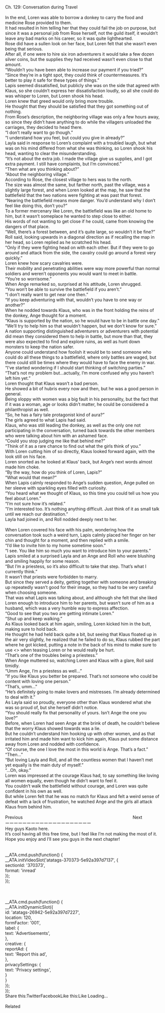 <br/>
Ch. 129: Conversation during Travel<br/>
 <br/>
In the end, Loren was able to borrow a donkey to carry the food and medicine Rose provided to them.<br/>
It had resulted in him telling her that they could fail the job on purpose, but since it was a personal job from Rose herself, not the guild itself, it wouldn’t leave any bad marks on his career, so it was quite lighthearted.<br/>
Rose did have a sullen look on her face, but Loren felt that she wasn’t even being that serious.<br/>
After all, if one were to hire six iron adventurers it would take a few dozen silver coins, but the supplies they had received wasn’t even close to that amount.<br/>
“Wouldn’t you have been able to increase our payment if you tried?”<br/>
“Since they’re in a tight spot, they could think of countermeasures. It’s better to play it safe for these types of things.”<br/>
Lapis seemed dissatisfied, but publicly she was on the side that agreed with Klaus, so she couldn’t express her dissatisfaction loudly, so all she could do was whisper to Loren, but Loren shook his head.<br/>
Loren knew that greed would only bring more trouble.<br/>
He thought that they should be satisfied that they got something out of nothing.<br/>
From Rose’s description, the neighboring village was only a few hours away, so since they didn’t have anything to do while the villagers unloaded the carriages, they decided to head there.<br/>
“I don’t really want to go though.”<br/>
“I understand how you feel, but could you give in already?”<br/>
Layla said in response to Loren’s complaint with a troubled laugh, but what was on his mind differed from what she was thinking, so Loren shook his head, wanting to clear the misunderstanding.<br/>
“It’s not about the extra job. I made the village give us supplies, and I got extra payment. I still have complaints, but I’m convinced.”<br/>
“Then what are you thinking about?”<br/>
“About the neighboring village.”<br/>
According to Rose, the closest village to hers was to the north.<br/>
The size was almost the same, but farther north, past the village, was a slightly large forest, and when Loren looked at the map, he saw that the battlefield that the two nations were fighting at was past that forest.<br/>
“Nearing the battlefield means more danger. You’d understand why I don’t feel like doing this, don’t you?”<br/>
To a former mercenary like Loren, the battlefield was like an old home to him, but it wasn’t someplace he wanted to step close to either.<br/>
His words of not wanting to get close if he could, came from knowing the dangers of that place.<br/>
“Well, there’s a forest between, and it’s quite large, so wouldn’t it be fine?”<br/>
Roll said, looking upwards in a diagonal direction as if recalling the map in her head, so Loren replied as he scratched his head.<br/>
“Only if they were fighting head on with each other. But if they were to go around and attack from the side, the cavalry could go around a forest very quickly.”<br/>
Loren knew how scary cavalries were.<br/>
Their mobility and penetrating abilities were way more powerful than normal soldiers and weren’t opponents you would want to meet in battle.<br/>
“You’re so worrisome.”<br/>
When Ange remarked so, surprised at his attitude, Loren shrugged.<br/>
“You won’t be able to survive the battlefield if you aren’t.”<br/>
“I don’t really want to get near one then.”<br/>
“If you keep adventuring with that, wouldn’t you have to one way or another?”<br/>
When he nodded towards Klaus, who was in the front holding the reins of the donkey, Ange thought for a moment.<br/>
“Klaus is supported by the nation, so he would have to be in battle one day.”<br/>
“We’ll try to help him so that wouldn’t happen, but we don’t know for sure.”<br/>
A nation supporting distinguished adventurers or adventurers with potential did mean they considered them to help in battle, but more than that, they were also expected to find and explore ruins, as well as hunt down monsters to keep the nation safer.<br/>
Anyone could understand how foolish it would be to send someone who could do all these things to a battlefield, where only battles are waged, but there could still be times where they would have to face the enemy in war.<br/>
“I’ve started wondering if I should start thinking of switching parties.”<br/>
“That’s not my problem but…actually, I’m more confused why you haven’t left him yet.”<br/>
Loren thought that Klaus wasn’t a bad person.<br/>
He showed a bit of hubris every now and then, but he was a good person in general.<br/>
Being sloppy with women was a big fault in his personality, but the fact that if it was a woman, age or looks didn’t matter, he could be considered a philanthropist as well.<br/>
“So, he has a fairy tale protagonist kind of aura?”<br/>
The girls agreed to what Lapis had said.<br/>
Klaus, who was still leading the donkey, as well as the only one not participating in the conversation, turned back towards the other members who were talking about him with an ashamed face.<br/>
“Could you stop judging me like that behind me?”<br/>
“Think of it as a rare chance to find out what the girls think of you.”<br/>
With Loren cutting him of so directly, Klaus looked forward again, with the look still on his face.<br/>
Loren snorted as he looked at Klaus’ back, but Ange’s next words almost made him choke.<br/>
“By the way, how do you think of Loren, Lapis?”<br/>
“What would that mean?”<br/>
When Lapis calmly responded to Ange’s sudden question, Ange pulled on her sleeve with sparkling eyes filled with curiosity.<br/>
“You heard what we thought of Klaus, so this time you could tell us how you feel about Loren.”<br/>
“I’m not sure how it’s related.”<br/>
“I’m interested too. It’s nothing anything difficult. Just think of it as small talk until we reach our destination.”<br/>
Layla had joined in, and Roll nodded deeply next to her.<br/>
<br/>
When Loren covered his face with his palm, wondering how the conversation took such a weird turn, Lapis calmly placed her finger on her chin and thought for a moment, and then replied with a smile.<br/>
“I’d like to invite him to my home sometime soon.”<br/>
“I see. You like him so much you want to introduce him to your parents.”<br/>
Lapis smiled at a surprised Layla and an Ange and Roll who were blushing and smiling happily for some reason.<br/>
“But I’m a priestess, so it’s also difficult to take that step. That’s what I currently think.”<br/>
It wasn’t that priests were forbidden to marry.<br/>
But since they served a deity, getting together with someone and breaking up repeatedly wasn’t good for their image, so they had to be very careful when choosing someone.<br/>
That was what Lapis was talking about, and although she felt that she liked Loren enough to introduce him to her parents, but wasn’t sure of him as a husband, which was a very humble way to express affection.<br/>
“Good to see that you two are getting intimate Loren.”<br/>
“Shut up and keep walking.”<br/>
As Klaus looked back at him again, smiling, Loren kicked him in the butt, making sure to hold back.<br/>
He thought he had held back quite a bit, but seeing that Klaus floated up in the air very slightly, he realized that he failed to do so, Klaus rubbed the part where he got kicked, putting a note in the back of his mind to make sure to use <<Boost>> when teasing Loren or he would really be hurt.<br/>
“That’s one of the troubles being a priestess.”<br/>
When Ange muttered so, watching Loren and Klaus with a glare, Roll said timidly.<br/>
“Umm Ange, I’m a priestess as well…”<br/>
“If you like Klaus you better be prepared. That’s not someone who could be content with loving one person.”<br/>
“That’s, umm…”<br/>
“He’s definitely going to make lovers and mistresses. I’m already determined to deal with it.”<br/>
As Layla said so proudly, everyone other than Klaus wondered what she was so proud of, but she herself didn’t notice.<br/>
“You should really fix that personality of yours. Isn’t Ange the one you love?”<br/>
Before, when Loren had seen Ange at the brink of death, he couldn’t believe that the worry Klaus showed towards was a lie.<br/>
But he couldn’t understand him hooking up with other women, and as that irritated him and made him want to kick him again, Klaus put some distance away from Loren and nodded with confidence.<br/>
“Of course, the one I love the most in this world is Ange. That’s a fact.”<br/>
“Then…”<br/>
“But loving Layla and Roll, and all the countless women that I haven’t met yet equally is the main duty of myself.”<br/>
“…Oh, okay.”<br/>
Loren was impressed at the courage Klaus had, to say something like loving all women equally, even though he didn’t want to feel it.<br/>
You couldn’t walk the battlefield without courage, and Loren was quite confident in his own as well.<br/>
But while Loren felt that he was no match for Klaus and felt a weird sense of defeat with a lack of frustration, he watched Ange and the girls all attack Klaus from behind him.<br/>
 <br/>
Previous                                                                                           Next<br/>
ーーーーーーーーーーーーーーーーーーーー<br/>
Hey guys Kaoto here.<br/>
It’s cool having all this free time, but I feel like I’m not making the most of it.<br/>
Hope you enjoy and I’ll see you guys in the next chapter!<br/>
<br/>
<br/>
            __ATA.cmd.push(function() {<br/>
                __ATA.initVideoSlot('atatags-370373-5e92a397d7137', {<br/>
                    sectionId: '370373',<br/>
                    format: 'inread'<br/>
                });<br/>
            });<br/>
        <br/>
 <br/>
<br/>
				__ATA.cmd.push(function() {<br/>
					__ATA.initDynamicSlot({<br/>
						id: 'atatags-26942-5e92a397d7227',<br/>
						location: 120,<br/>
						formFactor: '001',<br/>
						label: {<br/>
							text: 'Advertisements',<br/>
						},<br/>
						creative: {<br/>
							reportAd: {<br/>
								text: 'Report this ad',<br/>
							},<br/>
							privacySettings: {<br/>
								text: 'Privacy settings',<br/>
							}<br/>
						}<br/>
					});<br/>
				});<br/>
			Share this:TwitterFacebookLike this:Like Loading...<br/>
<br/>
Related<br/>
 